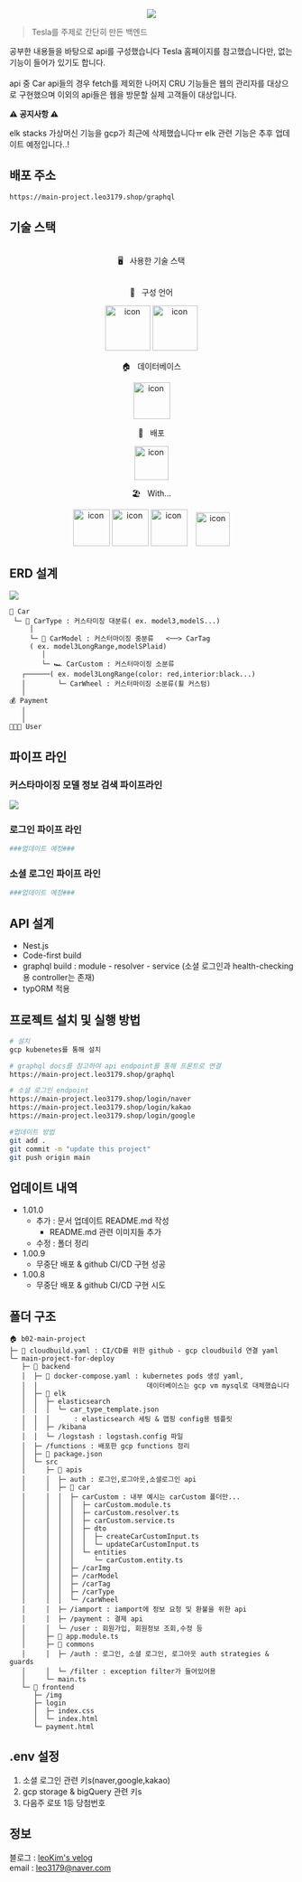 <p align="center">
<img src="https://capsule-render.vercel.app/api?&type=waving&color=timeAuto&height=180&section=header&text=Main Project%20Tesla&fontSize=50&animation=fadeIn&fontAlignY=45" />
  </p>

> Tesla를 주제로 간단히 만든 백엔드

공부한 내용들을 바탕으로 api를 구성했습니다
Tesla 홈페이지를 참고했습니다만,
없는 기능이 들어가 있기도 합니다.
<br>
<br>
api 중 Car api들의 경우 fetch를 제외한 나머지 CRU 기능들은 웹의 관리자를 대상으로 구현했으며
이외의 api들은 웹을 방문할 실제 고객들이 대상입니다.
<br>

**⚠️ 공지사항 ⚠️**

elk stacks 가상머신 기능을 gcp가 최근에 삭제했습니다ㅠ
elk 관련 기능은 추후 업데이트 예정입니다..!

## 배포 주소

```sh
https://main-project.leo3179.shop/graphql
```

## 기술 스택

<br>
<div align='center'> 🖥&nbsp&nbsp&nbsp사용한 기술 스택</div>
<br>
<p align="center">
📑&nbsp&nbsp&nbsp구성 언어
  </p>
<p align="center">
<img alt= "icon" wide="80" height="80" src ="https://techstack-generator.vercel.app/js-icon.svg">
<img alt= "icon" wide="80" height="80" src ="https://techstack-generator.vercel.app/ts-icon.svg">
  </p>
 <p align="center">
🏠&nbsp&nbsp&nbsp데이터베이스
  </p>
<p align="center">
<img alt= "icon" wide="65" height="65" src ="https://techstack-generator.vercel.app/mysql-icon.svg">

  </p>
   <p align="center">
🚀&nbsp&nbsp&nbsp배포
  </p>
<p align="center">
<img alt= "icon" wide="60" height="60" src ="https://techstack-generator.vercel.app/kubernetes-icon.svg">
  </p>
    </p>
       <p align="center">
🏖&nbsp&nbsp&nbspWith...
  </p>
<p align="center">
<img alt= "icon" wide="65" height="65" src ="https://techstack-generator.vercel.app/restapi-icon.svg">
<img alt= "icon" wide="65" height="65" src ="https://techstack-generator.vercel.app/graphql-icon.svg">
<img alt= "icon" wide="65" height="65" src ="https://techstack-generator.vercel.app/docker-icon.svg">
  &nbsp&nbsp
<img alt= "icon" wide="60" height="60" src ="https://symbols.getvecta.com/stencil_89/37_nestjs-icon.a67daec196.svg">
  </p>

## ERD 설계

![](/readme-imgs/main-project-erd.png)

```
🚛 Car
 └─ 🚙 CarType : 커스타미징 대분류( ex. model3,modelS...)
     │
     └─ 🚗 CarModel : 커스터마이징 중분류   <──> CarTag
     ( ex. model3LongRange,modelSPlaid)
        │
        └─ 🏎 CarCustom : 커스터마이징 소분류
   ┌──────( ex. model3LongRange(color: red,interior:black...)
   │        └─ CarWheel : 커스터마이징 소분류(휠 커스텀)
   │
💰 Payment
   │
   │
👩🏻‍💻 User
```

## 파이프 라인

### 커스타마이징 모델 정보 검색 파이프라인

![](/readme-imgs/검색%20파이프라인.001.jpeg)

### 로그인 파이프 라인

```sh
###업데이트 예정###
```

### 소셜 로그인 파이프 라인

```sh
###업데이트 예정###
```

## API 설계

- Nest.js
- Code-first build
- graphql build : module - resolver - service (소셜 로그인과 health-checking용 controller는 존재)
- typORM 적용

## 프로젝트 설치 및 실행 방법

```sh
# 설치
gcp kubenetes를 통해 설치

# graphql docs를 참고하여 api endpoint를 통해 프론트로 연결
https://main-project.leo3179.shop/graphql

# 소셜 로그인 endpoint
https://main-project.leo3179.shop/login/naver
https://main-project.leo3179.shop/login/kakao
https://main-project.leo3179.shop/login/google

#업데이트 방법
git add .
git commit -m "update this project"
git push origin main

```

## 업데이트 내역

- 1.01.0
  - 추가 : 문서 업데이트 README.md 작성
    - README.md 관련 이미지들 추가
  - 수정 : 폴더 정리
- 1.00.9
  - 무중단 배포 & github CI/CD 구현 성공
- 1.00.8
  - 무중단 배포 & github CI/CD 구현 시도

## 폴더 구조

```
🏠 b02-main-project
├─ 🐳 cloudbuild.yaml : CI/CD를 위한 github - gcp cloudbuild 연결 yaml
└─ main-project-for-deploy
   ├─ 🚀 backend
   │  ├─ 🐳 docker-compose.yaml : kubernetes pods 생성 yaml,
   │  │                           데이터베이스는 gcp vm mysql로 대체했습니다
   │  ├─ 🍦 elk
   │  │  ├─ elasticsearch
   │  │  │  └─ car_type_template.json
   │  │  │      : elasticsearch 세팅 & 맵핑 config용 템플릿
   │  │  ├─ /kibana
   │  │  └─ /logstash : logstash.config 파일
   │  ├─ /functions : 배포한 gcp functions 정리
   │  ├─ 🎒 package.json
   │  └─ src
   │     ├─ 🍇 apis
   │     │  ├─ auth : 로그인,로그아웃,소셜로그인 api
   │     │  ├─ 🚗 car
   │     │  │  ├─ carCustom : 내부 예시는 carCustom 폴더만...
   │     │  │  │  ├─ carCustom.module.ts
   │     │  │  │  ├─ carCustom.resolver.ts
   │     │  │  │  ├─ carCustom.service.ts
   │     │  │  │  ├─ dto
   │     │  │  │  │  ├─ createCarCustomInput.ts
   │     │  │  │  │  └─ updateCarCustomInput.ts
   │     │  │  │  └─ entities
   │     │  │  │     └─ carCustom.entity.ts
   │     │  │  ├─ /carImg
   │     │  │  ├─ /carModel
   │     │  │  ├─ /carTag
   │     │  │  ├─ /carType
   │     │  │  └─ /carWheel
   │     │  ├─ /iamport : iamport에 정보 요청 및 환불을 위한 api
   │     │  ├─ /payment : 결제 api
   │     │  └─ /user : 회원가입, 회원정보 조회,수정 등
   │     ├─ 👑 app.module.ts
   │     ├─ 📄 commons
   │     │  ├─ /auth : 로그인, 소셜 로그인, 로그아웃 auth strategies & guards
   │     │  └─ /filter : exception filter가 들어있어용
   │     └─ main.ts
   └─ 🚀 frontend
      ├─ /img
      ├─ login
      │  ├─ index.css
      │  └─ index.html
      └─ payment.html

```

## .env 설정

1. 소셜 로그인 관련 키s(naver,google,kakao)
2. gcp storage & bigQuery 관련 키s
3. 다음주 로또 1등 당첨번호

## 정보

블로그 : [leoKim's velog](https://story0tae.tistory.com/)
<br>
email : leo3179@naver.com

<!-- Markdown link & img dfn's -->
